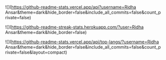 ![](https://github-readme-stats.vercel.app/api?username=Ridha Ansar&theme=dark&hide_border=false&include_all_commits=false&count_private=false)

![](https://github-readme-streak-stats.herokuapp.com/?user=Ridha Ansar&theme=dark&hide_border=false)

![](https://github-readme-stats.vercel.app/api/top-langs/?username=Ridha Ansar&theme=dark&hide_border=false&include_all_commits=false&count_private=false&layout=compact)

